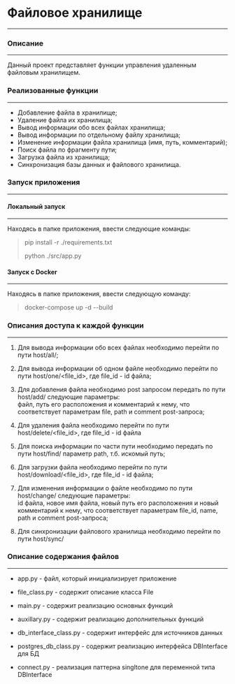 # Файловое хранилище

***

### Описание

---

Данный проект представляет функции управления удаленным файловым хранилищем.

### Реализованные функции

---

- Добавление файла в хранилище;
- Удаление файла их хранилища;
- Вывод информации обо всех файлах хранилища;
- Вывод информации по отдельному файлу хранилища;
- Изменение информации файла хранилища (имя, путь, комментарий);
- Поиск файла по фрагменту пути;
- Загрузка файла из хранилища;
- Синхронизация базы данных и файлового хранилища.

### Запуск приложения

---

#### Локальный запуск

---

Находясь в папке приложения, ввести следующие команды:

> pip install -r ./requirements.txt
> 
> python ./src/app.py

#### Запуск с Docker

---

Находясь в папке приложения, ввести следующую команду:

> docker-compose up -d --build

### Описания доступа к каждой функции

---

1) Для вывода информации обо всех файлах необходимо перейти по пути host/all/;

2) Для вывода информации об одном файле необходимо перейти по пути host/one/<file_id>, где file_id - id файла;

3) Для добавления файла необходимо post запросом передать по пути host/add/ следующие параметры:  
файл, путь его расположения и комментарий к нему, что соответствует параметрам file, path и comment post-запроса; 

4) Для удаления файла необходимо перейти по пути host/delete/<file_id>, где file_id - id файла

5) Для поиска информации по части пути необходимо передать по пути host/find/ параметр path, т.б. искомый путь;

6) Для загрузки файла необходимо перейти по пути host/download/<file_id>, где file_id - id файла;

7) Для изменения информации о файле необходимо по пути host/change/ следующие параметры:  
id файла, новое имя файла, новый путь его расположения и новый комментарий к нему, 
что соответствует параметрам file_id, name, path и comment post-запроса; 

8) Для синхронизации файлового хранилища необходимо перейти по пути host/sync/

### Описание содержания файлов

---

- app.py - файл, который инициализирует приложение

- file_class.py - содержит описание класса File

- main.py - содержит реализацию основных функций

- auxillary.py - содержит реализацию дополнительных функций

- db_interface_class.py - содержит интерфейс для источников данных

- postgres_db_class.py - содержит реализацию интерфейса DBInterface для БД

- connect.py - реализация паттерна singltone для переменной типа DBInterface
